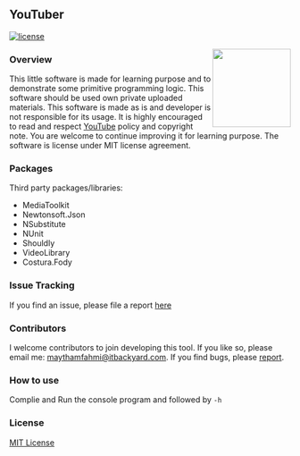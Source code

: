 ## YouTuber

[![license](https://img.shields.io/github/license/mashape/apistatus.svg)](https://github.com/maythamfahmi/YouTuber/blob/master/LICENSE) <!-- [![Build Status](https://travis-ci.org/maythamfahmi/YouTuber.svg?branch=master)](https://travis-ci.org/maythamfahmi/YouTuber) -->

<a href="https://github.com/maythamfahmi/wet-extractor/blob/master/LICENSE">
    <img src="http://dev.itbackyard.dk/youtuber/image/logo.png" align="right" height="140" width="140" >
</a>

### Overview
This little software is made for learning purpose and to demonstrate some primitive programming logic. 
This software should be used own private uploaded materials. 
This software is made as is and developer is not responsible for its usage.
It is highly encouraged to read and respect [YouTube][1] policy and copyright note.
You are welcome to continue improving it for learning purpose.
The software is license under MIT license agreement.

### Packages
Third party packages/libraries:
- MediaToolkit
- Newtonsoft.Json
- NSubstitute
- NUnit
- Shouldly
- VideoLibrary
- Costura.Fody

### Issue Tracking
If you find an issue, please file a report [here](https://github.com/maythamfahmi/YouTuber/issues)

### Contributors
I welcome contributors to join developing this tool.
If you like so, please email me: maythamfahmi@itbackyard.com.
If you find bugs, please [report](https://github.com/maythamfahmi/YouTuber/issues).

### How to use
Complie and Run the console program and followed by `-h`

### License

[MIT License](https://github.com/maythamfahmi/YouTuber/blob/master/LICENSE)

[1]: http://youtube.com
